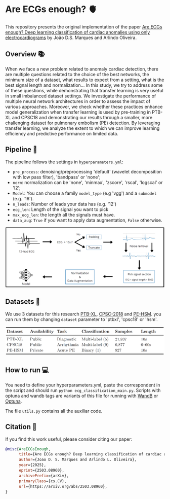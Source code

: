 # Are ECGs enough? 🫀
This repository presents the original implementation of the paper [Are ECGs enough? Deep learning classification of cardiac anomalies using only electrocardiograms](https://doi.org/10.48550/arXiv.2503.08960) by João D.S. Marques and Arlindo Oliveira.

## Overview 📚
When we face a new problem related to anomaly cardiac detection, there are multiple questions related to the choice of the best networks, the minimum size of a dataset, what results to expect from a setting, what is the best signal length and normalization... In this study, we try to address some of these questions, while demonstrating that transfer learning is very useful in small imbalanced dataset settings. We investigate the performance of multiple neural network architectures in order to assess the impact of various approaches. Moreover, we check whether these practices enhance model generalization when transfer learning is used by pre-training in PTB-XL and CPSC18 and demonstrating our results through a smaller, more challenging dataset for pulmonary embolism (PE) detection. By leveraging transfer learning, we analyze the extent to which we can improve learning efficiency and predictive performance on limited data. 

## Pipeline 🧪

The pipeline follows the settings in `hyperparameters.yml`: 
- `pre_process`: denoising/preprocessing 'default' (wavelet decomposition with low pass filter), 'bandpass' or 'none';
- `norm`: normalization can be 'none', 'minmax', 'zscore', 'rscal', 'logscal' or 'l2';
- `Model`: You can choose a family `model_type` (e.g 'vgg') and a `submodel` (e.g. '16').
- `n_leads`: Number of leads your data has (e.g. '12')
- `ecg_len`: Length of the signal you want to pick
- `max_ecg_len`: the length all the signals must have.
- `data_aug`: `True` if you want to apply data augmentation, `False` otherwise.

![GitHub Logo](images/pipeline.png)

## Datasets 📝

We use 3 datasets for this research [PTB-XL](https://physionet.org/content/ptb-xl/1.0.3/), [CPSC-2018](http://2018.icbeb.org/Challenge.html) and [PE-HSM](https://doi.org/10.1016/j.repc.2023.03.016). you can run them by changing `dataset` parameter to 'ptbxl', 'cpsc18' or 'hsm'.

![GitHub Logo](images/datasets.png)

## How to run 💻

You need to define your hyperparameters.yml, paste the correspondent in the script and should run `python ecg_classification_main.py`. Scripts with optuna and wandb tags are variants of this file for running with [WandB](https://wandb.ai) or [Optuna](https://optuna.org/).

The file `utils.py` contains all the auxiliar code.

## Citation 💬
If you find this work useful, please consider citing our paper:

```bibtex
@misc{AreECGsEnough,
      title={Are ECGs enough? Deep learning classification of cardiac anomalies using only electrocardiograms}, 
      author={Joao D. S. Marques and Arlindo L. Oliveira},
      year={2025},
      eprint={2503.08960},
      archivePrefix={arXiv},
      primaryClass={cs.CV},
      url={https://arxiv.org/abs/2503.08960}, 
}
```



